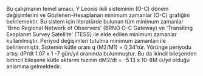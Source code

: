Bu çalışmanın temel amacı, Y Leonis ikili sisteminin (O-C) dönem değişimlerini ve Gözlenen-Hesaplanan minimum zamanlar (O-C) grafiğini belirlemektir. Bu sistem için literatürde bulunan tüm minimum zamanlar 'Brno Regional Network of Observers' (BRNO O-C Gateway)  ve 'Transiting Exoplanet Survey Satellite' (TESS)  ile elde edilen minimum zamanlar kullanılmıştır. Periyod değişimleri tutulma minimum zamanları ile belirlenmiştir. Sistemin kütle oranı q (M2/M1) = 0,34'tür. Yörünge periyodu artışı dP/dt 1.07 x 1 -7 gün/yıl oranında bulunmuştur. Bu da ikincil bileşenden birincil bileşene kütle aktarım hızının dM2/dt = -5.13 x 10-8M ⊙/yıl olduğu anlamına gelmektedir.

